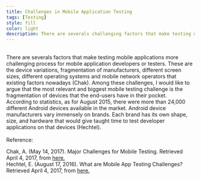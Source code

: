 ```yaml
---
title: Challenges in Mobile Application Testing
tags: [Testing]
style: fill
color: light
description: There are severals challenging factors that make testing mobile applications harder. These are..
---
```


<br>
There are severals factors that make testing mobile applications more challenging process for mobile application developers or testers. These are the device variations, fragmentation of manufacturers, different screen sizes, different operating systems and mobile network operators that existing factors nowadays (Chak). Among these challenges, I would like to argue that the most relevant and biggest mobile testing challenge is the fragmentation of devices that the end-users have in their pocket.

<br>
According to statistics, as for August 2015, there were more than 24,000 different Android devices available in the market. Android device manufacturers vary immensely on brands. Each brand has its own shape, size, and hardware that would give taught time to test developer applications on that devices (Hechtel).

<br/>
<br/>
Reference:

Chak, A. (May 14, 2017). Major Challenges for Mobile Testing. Retrieved April 4, 2017, from [here.](http://www.360logica.com/blog/2014/05/challenges-faced-in-mobile-app-testing.html) <br>
Hechtel, E. (August 17, 2016). What are Mobile App Testing Challenges? Retrieved April 4, 2017, from [here.](https://saucelabs.com/blog/what-are-mobile-app-testing-challenges)
